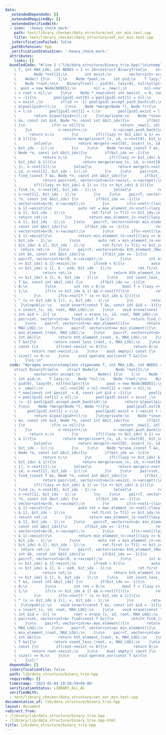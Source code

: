 ```yaml
---
data:
  _extendedDependsOn: []
  _extendedRequiredBy: []
  _extendedVerifiedWith:
  - icon: ':heavy_check_mark:'
    path: test/library_checker/data_structure/set_xor_min.test.cpp
    title: test/library_checker/data_structure/set_xor_min.test.cpp
  _isVerificationFailed: false
  _pathExtension: hpp
  _verificationStatusIcon: ':heavy_check_mark:'
  attributes:
    links: []
  bundledCode: "#line 2 \"lib/data_structure/binary_trie.hpp\"\n\ntemplate <typename\
    \ T, int MAX_LOG, int NODES = 1 << 24>\nstruct BinaryTrie{\n    struct Node{\n\
    \        Node *nxt[2];\n        int exist;\n        vector<int> accept;\n    \
    \    Node() {}\n    };\n    Node *pool;\n    int pid;\n    T lazy;\n    Node *nil;\n\
    \    Node *root;\n\n    BinaryTrie() : pid(0), lazy(0), nil(nullptr){\n      \
    \  pool = new Node[NODES];\n        nil = _new();\n        nil->nxt[0] = nil->nxt[1]\
    \ = root = nil;\n    }\n\n    Node *_new(const int &exist_ = 0, const int &id\
    \ = -1){\n        pool[pid].nxt[0] = pool[pid].nxt[1] = nil;\n        pool[pid].exist\
    \ = exist_;\n        if(id != -1) pool[pid].accept.push_back(id);\n        return\
    \ &(pool[pid++]);\n    }\n\n    Node *merge(Node *l, Node *r){\n        pool[pid].nxt[0]\
    \ = l;\n        pool[pid].nxt[1] = r;\n        pool[pid].exist = l->exist + r->exist;\n\
    \        return &(pool[pid++]);\n    }\n\nprivate:\n    Node *insert_(const T\
    \ &x, const int &id, Node *n, const int &bit_idx){\n        if(bit_idx == -1)\
    \ {\n            if(n == nil){\n                return _new(1, id);\n        \
    \    }\n            n->exist++;\n            n->accept.push_back(id);\n      \
    \      return n;\n        }\n        if(((lazy >> bit_idx) & 1) == ((x >> bit_idx)\
    \ & 1)){\n            return merge(insert_(x, id, n->nxt[0], bit_idx - 1), n->nxt[1]);\n\
    \        }else{\n            return merge(n->nxt[0], insert_(x, id, n->nxt[1],\
    \ bit_idx - 1));\n        }\n    }\n\n    Node *erase_(const T &x, const int &id,\
    \ Node *n, const int &bit_idx){\n        if(bit_idx == -1){\n            n->exist--;\n\
    \            return n;\n        }\n        if(((lazy >> bit_idx) & 1) == ((x >>\
    \ bit_idx) & 1)){\n            return merge(erase_(x, id, n->nxt[0], bit_idx -\
    \ 1), n->nxt[1]);\n        }else{\n            return merge(n->nxt[0], erase_(x,\
    \ id, n->nxt[1], bit_idx - 1));\n        }\n    }\n\n    pair<int, vector<int>&>\
    \ find_(const T &x, Node *n, const int &bit_idx){\n        if(bit_idx == -1){\n\
    \            return pair<int, vector<int>&>(n->exist, n->accept);\n        }\n\
    \        if(((lazy >> bit_idx) & 1) == ((x >> bit_idx) & 1)){\n            return\
    \ find_(x, n->nxt[0], bit_idx - 1);\n        }else{\n            return find_(x,\
    \ n->nxt[1], bit_idx - 1);\n        }\n    }\n\n    pair<T, vector<int>&> max_element_(Node\
    \ *n, const int &bit_idx) {\n        if(bit_idx == -1){\n            return pair<T,\
    \ vector<int>&>(0, n->accept);\n        }\n        if(n->nxt[~(lazy >> bit_idx)\
    \ & 1]->exist){\n            auto ret = max_element_(n->nxt[~(lazy >> bit_idx)\
    \ & 1], bit_idx - 1);\n            ret.first |= T(1) << bit_idx;\n           \
    \ return ret;\n        }\n        return max_element_(n->nxt[(lazy >> bit_idx)\
    \ & 1], bit_idx - 1);\n    }\n\n    pair<T, vector<int>&> min_element_(Node *n,\
    \ const int &bit_idx){\n        if(bit_idx == -1){\n            return pair<T,\
    \ vector<int>&>(0, n->accept);\n        }\n\n        if(n->nxt[(lazy >> bit_idx)\
    \ & 1]->exist){\n            return min_element_(n->nxt[(lazy >> bit_idx) & 1],\
    \ bit_idx - 1);\n        }\n\n        auto ret = min_element_(n->nxt[~(lazy >>\
    \ bit_idx) & 1], bit_idx - 1);\n        ret.first |= T(1) << bit_idx;\n      \
    \  return ret;\n    }\n\n    pair<T, vector<int>&> kth_element_(Node *n, const\
    \ int &k, const int &bit_idx){\n        if(bit_idx == -1){\n            return\
    \ pair<T, vector<int>&>(0, n->accept);\n        }\n\n        int ex0 = n->nxt[(lazy\
    \ >> bit_idx) & 1]->exist;\n        if(ex0 < k){\n            auto ret = kth_element_(n->nxt[~(lazy\
    \ >> bit_idx) & 1], k - ex0, bit_idx - 1);\n            ret.first |= T(1) << bit_idx;\n\
    \            return ret;\n        }\n        return kth_element_(n->nxt[(lazy\
    \ >> bit_idx) & 1], k, bit_idx - 1);\n    }\n\n    int count_less_(Node *n, const\
    \ T &x, const int &bit_idx) {\n        if(bit_idx == -1){\n            return\
    \ 0;\n        }\n\n        int ret = 0;\n        bool f = (lazy >> bit_idx) &\
    \ 1;\n        if((x >> bit_idx & 1) && n->nxt[f]){\n            ret += n->nxt[f]->exist;\n\
    \        }\n        if(n->nxt[f ^ (x >> bit_idx & 1)]){\n            ret += count_less_(n->nxt[f\
    \ ^ (x >> bit_idx & 1)], x, bit_idx - 1);\n        }\n        return ret;\n  \
    \  }\n\npublic:\n    void insert(const T &x, const int &id = -1){\n        root\
    \ = insert_(x, id, root, MAX_LOG);\n    }\n\n    void erase(const T &x, const\
    \ int &id = -1){ \n        root = erase_(x, id, root, MAX_LOG);\n    }\n\n   \
    \ pair<int, vector<int>&> find(const T &x){\n        return find_(x, root, MAX_LOG);\n\
    \    }\n\n    pair<T, vector<int>&> max_element(){\n        return max_element_(root,\
    \ MAX_LOG);\n    }\n\n    pair<T, vector<int>&> min_element(){\n        return\
    \ min_element_(root, MAX_LOG);\n    }\n\n    pair<T, vector<int>&> kth_element(const\
    \ int &k){\n        return kth_element_(root, k, MAX_LOG);\n    }\n\n    int count_less(const\
    \ T &x){\n        return count_less_(root, x, MAX_LOG);\n    }\n\n    size_t size()\
    \ const {\n        if(root->exist <= 0){\n            return 0;\n        }\n \
    \       return root->exist;\n    }\n\n    bool empty() const {\n        return\
    \ size() == 0;\n    }\n\n    void operate_xor(const T &x){\n        lazy ^= x;\n\
    \    }\n};\n"
  code: "#pragma once\n\ntemplate <typename T, int MAX_LOG, int NODES = 1 << 24>\n\
    struct BinaryTrie{\n    struct Node{\n        Node *nxt[2];\n        int exist;\n\
    \        vector<int> accept;\n        Node() {}\n    };\n    Node *pool;\n   \
    \ int pid;\n    T lazy;\n    Node *nil;\n    Node *root;\n\n    BinaryTrie() :\
    \ pid(0), lazy(0), nil(nullptr){\n        pool = new Node[NODES];\n        nil\
    \ = _new();\n        nil->nxt[0] = nil->nxt[1] = root = nil;\n    }\n\n    Node\
    \ *_new(const int &exist_ = 0, const int &id = -1){\n        pool[pid].nxt[0]\
    \ = pool[pid].nxt[1] = nil;\n        pool[pid].exist = exist_;\n        if(id\
    \ != -1) pool[pid].accept.push_back(id);\n        return &(pool[pid++]);\n   \
    \ }\n\n    Node *merge(Node *l, Node *r){\n        pool[pid].nxt[0] = l;\n   \
    \     pool[pid].nxt[1] = r;\n        pool[pid].exist = l->exist + r->exist;\n\
    \        return &(pool[pid++]);\n    }\n\nprivate:\n    Node *insert_(const T\
    \ &x, const int &id, Node *n, const int &bit_idx){\n        if(bit_idx == -1)\
    \ {\n            if(n == nil){\n                return _new(1, id);\n        \
    \    }\n            n->exist++;\n            n->accept.push_back(id);\n      \
    \      return n;\n        }\n        if(((lazy >> bit_idx) & 1) == ((x >> bit_idx)\
    \ & 1)){\n            return merge(insert_(x, id, n->nxt[0], bit_idx - 1), n->nxt[1]);\n\
    \        }else{\n            return merge(n->nxt[0], insert_(x, id, n->nxt[1],\
    \ bit_idx - 1));\n        }\n    }\n\n    Node *erase_(const T &x, const int &id,\
    \ Node *n, const int &bit_idx){\n        if(bit_idx == -1){\n            n->exist--;\n\
    \            return n;\n        }\n        if(((lazy >> bit_idx) & 1) == ((x >>\
    \ bit_idx) & 1)){\n            return merge(erase_(x, id, n->nxt[0], bit_idx -\
    \ 1), n->nxt[1]);\n        }else{\n            return merge(n->nxt[0], erase_(x,\
    \ id, n->nxt[1], bit_idx - 1));\n        }\n    }\n\n    pair<int, vector<int>&>\
    \ find_(const T &x, Node *n, const int &bit_idx){\n        if(bit_idx == -1){\n\
    \            return pair<int, vector<int>&>(n->exist, n->accept);\n        }\n\
    \        if(((lazy >> bit_idx) & 1) == ((x >> bit_idx) & 1)){\n            return\
    \ find_(x, n->nxt[0], bit_idx - 1);\n        }else{\n            return find_(x,\
    \ n->nxt[1], bit_idx - 1);\n        }\n    }\n\n    pair<T, vector<int>&> max_element_(Node\
    \ *n, const int &bit_idx) {\n        if(bit_idx == -1){\n            return pair<T,\
    \ vector<int>&>(0, n->accept);\n        }\n        if(n->nxt[~(lazy >> bit_idx)\
    \ & 1]->exist){\n            auto ret = max_element_(n->nxt[~(lazy >> bit_idx)\
    \ & 1], bit_idx - 1);\n            ret.first |= T(1) << bit_idx;\n           \
    \ return ret;\n        }\n        return max_element_(n->nxt[(lazy >> bit_idx)\
    \ & 1], bit_idx - 1);\n    }\n\n    pair<T, vector<int>&> min_element_(Node *n,\
    \ const int &bit_idx){\n        if(bit_idx == -1){\n            return pair<T,\
    \ vector<int>&>(0, n->accept);\n        }\n\n        if(n->nxt[(lazy >> bit_idx)\
    \ & 1]->exist){\n            return min_element_(n->nxt[(lazy >> bit_idx) & 1],\
    \ bit_idx - 1);\n        }\n\n        auto ret = min_element_(n->nxt[~(lazy >>\
    \ bit_idx) & 1], bit_idx - 1);\n        ret.first |= T(1) << bit_idx;\n      \
    \  return ret;\n    }\n\n    pair<T, vector<int>&> kth_element_(Node *n, const\
    \ int &k, const int &bit_idx){\n        if(bit_idx == -1){\n            return\
    \ pair<T, vector<int>&>(0, n->accept);\n        }\n\n        int ex0 = n->nxt[(lazy\
    \ >> bit_idx) & 1]->exist;\n        if(ex0 < k){\n            auto ret = kth_element_(n->nxt[~(lazy\
    \ >> bit_idx) & 1], k - ex0, bit_idx - 1);\n            ret.first |= T(1) << bit_idx;\n\
    \            return ret;\n        }\n        return kth_element_(n->nxt[(lazy\
    \ >> bit_idx) & 1], k, bit_idx - 1);\n    }\n\n    int count_less_(Node *n, const\
    \ T &x, const int &bit_idx) {\n        if(bit_idx == -1){\n            return\
    \ 0;\n        }\n\n        int ret = 0;\n        bool f = (lazy >> bit_idx) &\
    \ 1;\n        if((x >> bit_idx & 1) && n->nxt[f]){\n            ret += n->nxt[f]->exist;\n\
    \        }\n        if(n->nxt[f ^ (x >> bit_idx & 1)]){\n            ret += count_less_(n->nxt[f\
    \ ^ (x >> bit_idx & 1)], x, bit_idx - 1);\n        }\n        return ret;\n  \
    \  }\n\npublic:\n    void insert(const T &x, const int &id = -1){\n        root\
    \ = insert_(x, id, root, MAX_LOG);\n    }\n\n    void erase(const T &x, const\
    \ int &id = -1){ \n        root = erase_(x, id, root, MAX_LOG);\n    }\n\n   \
    \ pair<int, vector<int>&> find(const T &x){\n        return find_(x, root, MAX_LOG);\n\
    \    }\n\n    pair<T, vector<int>&> max_element(){\n        return max_element_(root,\
    \ MAX_LOG);\n    }\n\n    pair<T, vector<int>&> min_element(){\n        return\
    \ min_element_(root, MAX_LOG);\n    }\n\n    pair<T, vector<int>&> kth_element(const\
    \ int &k){\n        return kth_element_(root, k, MAX_LOG);\n    }\n\n    int count_less(const\
    \ T &x){\n        return count_less_(root, x, MAX_LOG);\n    }\n\n    size_t size()\
    \ const {\n        if(root->exist <= 0){\n            return 0;\n        }\n \
    \       return root->exist;\n    }\n\n    bool empty() const {\n        return\
    \ size() == 0;\n    }\n\n    void operate_xor(const T &x){\n        lazy ^= x;\n\
    \    }\n};"
  dependsOn: []
  isVerificationFile: false
  path: lib/data_structure/binary_trie.hpp
  requiredBy: []
  timestamp: '2023-05-04 19:58:59+09:00'
  verificationStatus: LIBRARY_ALL_AC
  verifiedWith:
  - test/library_checker/data_structure/set_xor_min.test.cpp
documentation_of: lib/data_structure/binary_trie.hpp
layout: document
redirect_from:
- /library/lib/data_structure/binary_trie.hpp
- /library/lib/data_structure/binary_trie.hpp.html
title: lib/data_structure/binary_trie.hpp
---
```

